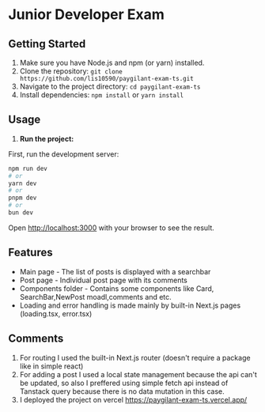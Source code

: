 # Junior Developer Exam

## Getting Started

1. Make sure you have Node.js and npm (or yarn) installed.
2. Clone the repository: `git clone https://github.com/lis10590/paygilant-exam-ts.git`
3. Navigate to the project directory: `cd paygilant-exam-ts`
4. Install dependencies: `npm install` or `yarn install`

## Usage

1. **Run the project:**

First, run the development server:

```bash
npm run dev
# or
yarn dev
# or
pnpm dev
# or
bun dev
```

Open [http://localhost:3000](http://localhost:3000) with your browser to see the result.

## Features

- Main page - The list of posts is displayed with a searchbar
- Post page - Individual post page with its comments
- Components folder - Contains some components like Card, SearchBar,NewPost moadl,comments and etc.
- Loading and error handling is made mainly by built-in Next.js pages (loading.tsx, error.tsx)

## Comments

1. For routing I used the built-in Next.js router (doesn't require a package like in simple react)
2. For adding a post I used a local state management because the api can't be updated,
   so also I preffered using simple fetch api instead of Tanstack query because there is no data mutation in this case.
3. I deployed the project on vercel https://paygilant-exam-ts.vercel.app/
